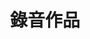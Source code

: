 ---
title: "錄音作品"
description: "完整的錄音目錄和音頻檔案"
type: "recordings"
layout: "single"
audio_library: true
--- 